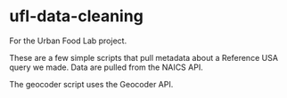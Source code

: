 ufl-data-cleaning
=================
For the Urban Food Lab project.

These are a few simple scripts that pull metadata about a Reference USA query we made. Data are pulled from the NAICS API. 

The geocoder script uses the Geocoder API. 

